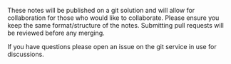 These notes will be published on a git solution and will allow for collaboration for those who would like to collaborate. Please ensure you keep the same format/structure of the notes. Submitting pull requests will be reviewed before any merging. 

If you have questions please open an issue on the git service in use for discussions.